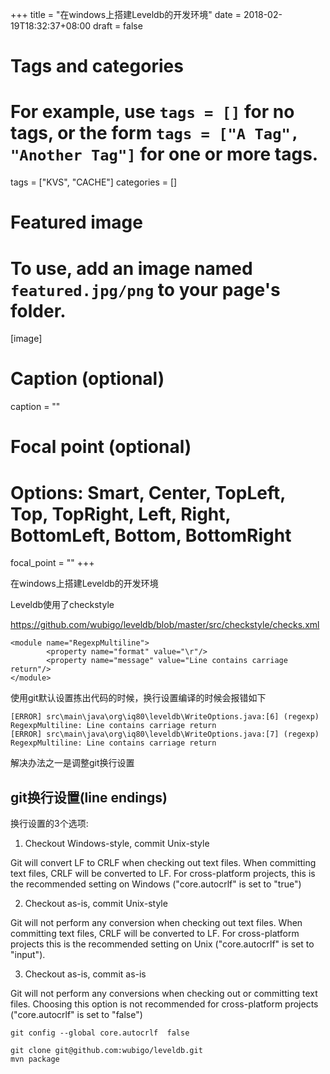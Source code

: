 +++
title = "在windows上搭建Leveldb的开发环境"
date = 2018-02-19T18:32:37+08:00
draft = false

# Tags and categories
# For example, use `tags = []` for no tags, or the form `tags = ["A Tag", "Another Tag"]` for one or more tags.
tags = ["KVS", "CACHE"]
categories = []

# Featured image
# To use, add an image named `featured.jpg/png` to your page's folder. 
[image]
  # Caption (optional)
  caption = ""

  # Focal point (optional)
  # Options: Smart, Center, TopLeft, Top, TopRight, Left, Right, BottomLeft, Bottom, BottomRight
  focal_point = ""
+++

在windows上搭建Leveldb的开发环境

Leveldb使用了checkstyle

https://github.com/wubigo/leveldb/blob/master/src/checkstyle/checks.xml

```
<module name="RegexpMultiline">
        <property name="format" value="\r"/>
        <property name="message" value="Line contains carriage return"/>
</module>
```

使用git默认设置拣出代码的时候，换行设置编译的时候会报错如下


```
[ERROR] src\main\java\org\iq80\leveldb\WriteOptions.java:[6] (regexp) RegexpMultiline: Line contains carriage return
[ERROR] src\main\java\org\iq80\leveldb\WriteOptions.java:[7] (regexp) RegexpMultiline: Line contains carriage return
```

解决办法之一是调整git换行设置


## git换行设置(line endings)

换行设置的3个选项:

1. Checkout Windows-style, commit Unix-style

Git will convert LF to CRLF when checking out text files. When committing text files, CRLF will be converted to LF. For cross-platform projects, this is the recommended setting on Windows ("core.autocrlf" is set to "true")

2. Checkout as-is, commit Unix-style

Git will not perform any conversion when checking out text files. When committing text files, CRLF will be converted to LF. For cross-platform projects this is the recommended setting on Unix ("core.autocrlf" is set to "input").

3. Checkout as-is, commit as-is

Git will not perform any conversions when checking out or committing text files. Choosing this option is not recommended for cross-platform projects ("core.autocrlf" is set to "false")


```
git config --global core.autocrlf  false
```


```
git clone git@github.com:wubigo/leveldb.git
mvn package
```
